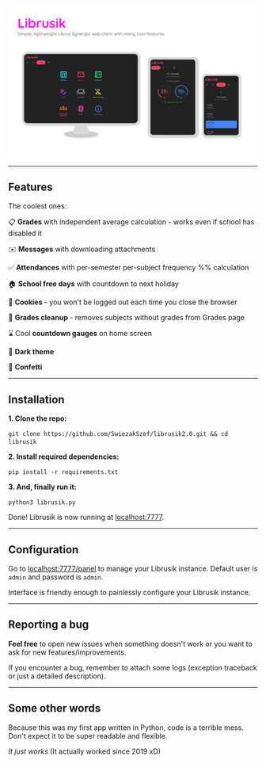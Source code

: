 
<img src="screenshots/librusik.png" alt="Preview photo" width="600"/>



-----

## Features

The coolest ones:

📋 **Grades** with independent average calculation - works even if school has disabled it

✉️ **Messages** with downloading attachments

✅ **Attendances** with per-semester per-subject frequency %% calculation

🏠 **School free days** with countdown to next holiday

🍪 **Cookies** - you won't be logged out each time you close the browser

🧹 **Grades cleanup** - removes subjects without grades from Grades page

⌛ Cool **countdown gauges** on home screen

🌙 **Dark theme**

🎉 **Confetti**

-----

## Installation

__1. Clone the repo:__
```
git clone https://github.com/SwiezakSzef/librusik2.0.git && cd librusik
```

__2. Install required dependencies:__

```
pip install -r requirements.txt
```

__3. And, finally run it:__
```
python3 librusik.py
```

Done! Librusik is now running at [localhost:7777](http://localhost:7777).

-----

## Configuration

Go to [localhost:7777/panel](http://localhost:7777/panel) to manage your Librusik instance. Default user is `admin` and password is `admin`.

Interface is friendly enough to painlessly configure your Librusik instance.

-----

## Reporting a bug

**Feel free** to open new issues when something doesn't work or you want to ask for new features/improvements.

If you encounter a bug, remember to attach some logs (exception traceback or just a detailed description).


-----

## Some other words

Because this was my first app written in Python, code is a terrible mess. Don't expect it to be super readable and flexible.

_It just works_ (It actually worked since 2019 xD)
